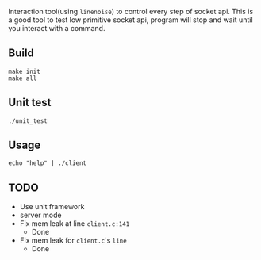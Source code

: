 Interaction tool(using `linenoise`) to control every step of socket api. This is a good tool to test low primitive socket api, program will stop and wait until you interact with a command.

## Build

```
make init
make all
```

## Unit test

```
./unit_test
```

## Usage

```
echo "help" | ./client
```

## TODO

- Use unit framework
- server mode
- Fix mem leak at line `client.c:141`
    + Done
- Fix mem leak for `client.c`'s `line`
    + Done
